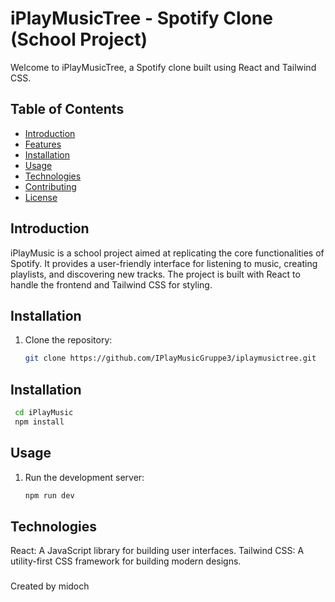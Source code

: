# iPlayMusicTree - Spotify Clone (School Project)

Welcome to iPlayMusicTree, a Spotify clone built using React and Tailwind CSS.

## Table of Contents

- [Introduction](#introduction)
- [Features](#features)
- [Installation](#installation)
- [Usage](#usage)
- [Technologies](#technologies)
- [Contributing](#contributing)
- [License](#license)

## Introduction

iPlayMusic is a school project aimed at replicating the core functionalities of Spotify. It provides a user-friendly interface for listening to music, creating playlists, and discovering new tracks. The project is built with React to handle the frontend and Tailwind CSS for styling.

## Installation

1. Clone the repository:

   ```bash
   git clone https://github.com/IPlayMusicGruppe3/iplaymusictree.git
   ```

## Installation

```bash
 cd iPlayMusic
 npm install
```

## Usage

1. Run the development server:

   ```bash
   npm run dev
   ```

## Technologies

React: A JavaScript library for building user interfaces.
Tailwind CSS: A utility-first CSS framework for building modern designs.

###

Created by midoch
